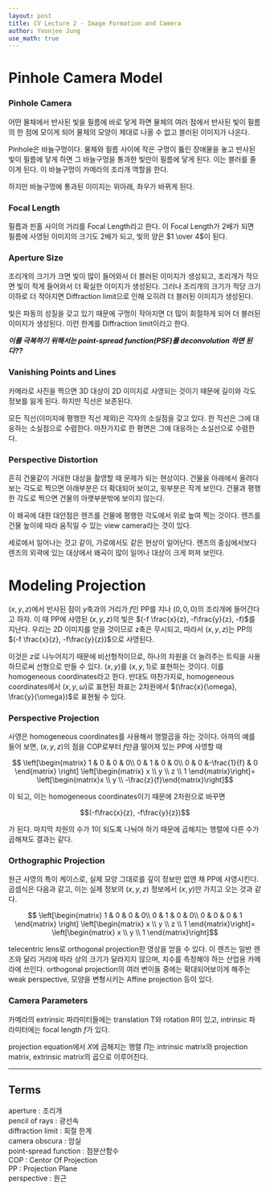 ```yaml
---
layout: post
title: CV Lecture 2 - Image Formation and Camera
author: Yeonjee Jung
use_math: true
---
```


# Pinhole Camera Model

### Pinhole Camera
어떤 물체에서 반사된 빛을 필름에 바로 닿게 하면 물체의 여러 점에서 반사된 빛이 필름의 한 점에 모이게 되어 물체의 모양이 제대로 나올 수 없고 블러된 이미지가 나온다.

Pinhole은 바늘구멍이다. 물체와 필름 사이에 작은 구멍이 뚫린 장애물을 놓고 반사된 빛이 필름에 닿게 하면 그 바늘구멍을 통과한 빛만이 필름에 닿게 된다. 이는 블러를 줄이게 된다. 이 바늘구멍이 카메라의 조리개 역할을 한다.

하지만 바늘구멍에 통과된 이미지는 위아래, 좌우가 바뀌게 된다.

### Focal Length
필름과 핀홀 사이의 거리를 Focal Length라고 한다. 이 Focal Length가 2배가 되면 필름에 사영된 이미지의 크기도 2배가 되고, 빛의 양은 $1 \over 4$이 된다.

### Aperture Size
조리개의 크기가 크면 빛이 많이 들어와서 더 블러된 이미지가 생성되고, 조리개가 작으면 빛이 적게 들어와서 더 확실한 이미지가 생성된다. 그러나 조리개의 크기가 적당 크기 이하로 더 작아지면 Diffraction limit으로 인해 오히려 더 블러된 이미지가 생성된다.

빛은 파동의 성질을 갖고 있기 때문에 구멍이 작아지면 더 많이 회절하게 되어 더 블러된 이미지가 생성된다. 이런 한계를 Diffraction limit이라고 한다.

**_이를 극복하기 위해서는 point-spread function(PSF)를 deconvolution 하면 된다??_**

### Vanishing Points and Lines
카메라로 사진을 찍으면 3D 대상이 2D 이미지로 사영되는 것이기 때문에 길이와 각도 정보를 잃게 된다. 하지만 직선은 보존된다.

모든 직선(이미지에 평행한 직선 제외)은 각자의 소실점을 갖고 있다. 한 직선은 그에 대응하는 소실점으로 수렴한다. 마찬가지로 한 평면은 그에 대응하는 소실선으로 수렴한다.

### Perspective Distortion
흔히 건물같이 거대한 대상을 촬영할 때 문제가 되는 현상이다. 건물을 아래에서 올려다보는 각도로 찍으면 아래부분은 더 확대되어 보이고, 윗부분은 작게 보인다. 건물과 평행한 각도로 찍으면 건물의 아랫부분밖에 보이지 않는다.

이 왜곡에 대한 대안점은 렌즈를 건물에 평행한 각도에서 위로 높여 찍는 것이다. 렌즈를 건물 높이에 따라 움직일 수 있는 view camera라는 것이 있다.

세로에서 일어나는 것고 같이, 가로에서도 같은 현상이 일어난다. 렌즈의 중심에서보다 렌즈의 외곽에 있는 대상에서 왜곡이 많이 일어나 대상이 크게 퍼져 보인다.

# Modeling Projection
$(x, y, z)$에서 반사된 점이 $y$축과의 거리가 $f$인 PP를 지나 $(0, 0, 0)$의 조리개에 들어간다고 하자. 이 때 PP에 사영된 $(x, y, z)$의 빛은 $(-f \frac{x}{z}, -f\frac{y}{z}, -f)$를 지난다. 우리는 2D 이미지를 얻을 것이므로 z축은 무시되고, 따라서 $(x, y, z)$는 PP의 $(-f \frac{x}{z}, -f\frac{y}{z})$으로 사영된다.

이것은 $z$로 나누어지기 때문에 비선형적이므로, 하나의 차원을 더 늘려주는 트릭을 사용하므로써 선형으로 만들 수 있다. $(x, y)$를 $(x, y, 1)$로 표현하는 것이다. 이를 homogeneous coordinates라고 한다. 반대도 마찬가지로, homogeneous coordinates에서 $(x, y, \omega)$로 표현된 좌표는 2차원에서 $(\frac{x}{\omega}, \frac{y}{\omega})$로 표현될 수 있다.

### Perspective Projection
사영은 homogeneous coordinates를 사용해서 행렬곱을 하는 것이다. 아까의 예를 들어 보면, $(x, y, z)$의 점을 COP로부터 $f$만큼 떨어져 있는 PP에 사영할 때

$$ \left[\begin{matrix}
1 & 0 & 0 & 0\\
0 & 1 & 0 & 0\\
0 & 0 &-\frac{1}{f} & 0
\end{matrix} \right]
\left[\begin{matrix} x \\ y \\ z \\ 1 \end{matrix}\right]=
\left[\begin{matrix}x \\ y \\ -\frac{z}{f}\end{matrix}\right]$$

이 되고, 이는 homogeneous coordinates이기 때문에 2차원으로 바꾸면

$$(-f\frac{x}{z}, -f\frac{y}{z})$$

가 된다. 마지막 차원의 수가 1이 되도록 나눠야 하기 때문에 곱해지는 행렬에 다른 수가 곱해져도 결과는 같다.

### Orthographic Projection
원근 사영의 특이 케이스로, 실제 모양 그대로를 깊이 정보만 없앤 채 PP에 사영시킨다. 곱셈식은 다음과 같고, 이는 실제 정보의 $(x, y, z)$ 정보에서 $(x, y)$만 가지고 오는 것과 같다.

$$ \left[\begin{matrix}
1 & 0 & 0 & 0\\
0 & 1 & 0 & 0\\
0 & 0 & 0 & 1
\end{matrix} \right]
\left[\begin{matrix} x \\ y \\ z \\ 1 \end{matrix}\right]=
\left[\begin{matrix} x \\ y \\ 1 \end{matrix}\right]$$

telecentric lens로 orthogonal projection한 영상을 얻을 수 있다. 이 렌즈는 일반 렌즈와 달리 거리에 따라 상의 크기가 달라지지 않으며, 치수를 측정해야 하는 산업용 카메라에 쓰인다. orthogonal projection의 여러 변이들 중에는 확대되어보이게 해주는 weak perspective, 모양을 변형시키는 Affine projection 등이 있다.

### Camera Parameters
카메라의 extrinsic 파라미터들에는 translation T와 rotation R이 있고, intrinsic 파라미터에는 focal length $f$가 있다.

projection equation에서 $X$에 곱해지는 행렬 $\Pi$는 intrinsic matrix와 projection matrix, extrinsic matrix의 곱으로 이루어진다.

---
## Terms
aperture : 조리개  
pencil of rays : 광선속  
diffraction limit : 회절 한계  
camera obscura : 암실  
point-spread function : 점분산함수  
COP : Centor Of Projection  
PP : Projection Plane  
perspective : 원근  
